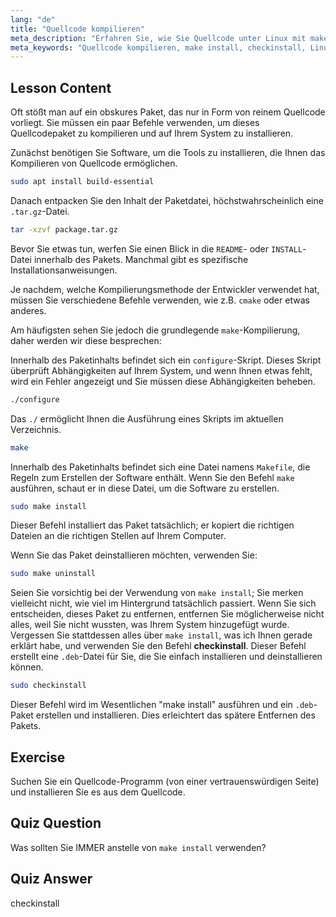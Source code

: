 ```yaml
---
lang: "de"
title: "Quellcode kompilieren"
meta_description: "Erfahren Sie, wie Sie Quellcode unter Linux mit make, configure und checkinstall kompilieren. Verstehen Sie den Build-Prozess für Anfänger und fortgeschrittene Benutzer."
meta_keywords: "Quellcode kompilieren, make install, checkinstall, Linux kompilieren, build-essential, Linux Tutorial, Anfängerleitfaden"
---
```


## Lesson Content

Oft stößt man auf ein obskures Paket, das nur in Form von reinem Quellcode vorliegt. Sie müssen ein paar Befehle verwenden, um dieses Quellcodepaket zu kompilieren und auf Ihrem System zu installieren.

Zunächst benötigen Sie Software, um die Tools zu installieren, die Ihnen das Kompilieren von Quellcode ermöglichen.

```bash
sudo apt install build-essential
```

Danach entpacken Sie den Inhalt der Paketdatei, höchstwahrscheinlich eine `.tar.gz`-Datei.

```bash
tar -xzvf package.tar.gz
```

Bevor Sie etwas tun, werfen Sie einen Blick in die `README`- oder `INSTALL`-Datei innerhalb des Pakets. Manchmal gibt es spezifische Installationsanweisungen.

Je nachdem, welche Kompilierungsmethode der Entwickler verwendet hat, müssen Sie verschiedene Befehle verwenden, wie z.B. `cmake` oder etwas anderes.

Am häufigsten sehen Sie jedoch die grundlegende `make`-Kompilierung, daher werden wir diese besprechen:

Innerhalb des Paketinhalts befindet sich ein `configure`-Skript. Dieses Skript überprüft Abhängigkeiten auf Ihrem System, und wenn Ihnen etwas fehlt, wird ein Fehler angezeigt und Sie müssen diese Abhängigkeiten beheben.

```bash
./configure
```

Das `./` ermöglicht Ihnen die Ausführung eines Skripts im aktuellen Verzeichnis.

```bash
make
```

Innerhalb des Paketinhalts befindet sich eine Datei namens `Makefile`, die Regeln zum Erstellen der Software enthält. Wenn Sie den Befehl `make` ausführen, schaut er in diese Datei, um die Software zu erstellen.

```bash
sudo make install
```

Dieser Befehl installiert das Paket tatsächlich; er kopiert die richtigen Dateien an die richtigen Stellen auf Ihrem Computer.

Wenn Sie das Paket deinstallieren möchten, verwenden Sie:

```bash
sudo make uninstall
```

Seien Sie vorsichtig bei der Verwendung von `make install`; Sie merken vielleicht nicht, wie viel im Hintergrund tatsächlich passiert. Wenn Sie sich entscheiden, dieses Paket zu entfernen, entfernen Sie möglicherweise nicht alles, weil Sie nicht wussten, was Ihrem System hinzugefügt wurde. Vergessen Sie stattdessen alles über `make install`, was ich Ihnen gerade erklärt habe, und verwenden Sie den Befehl **checkinstall**. Dieser Befehl erstellt eine `.deb`-Datei für Sie, die Sie einfach installieren und deinstallieren können.

```bash
sudo checkinstall
```

Dieser Befehl wird im Wesentlichen "make install" ausführen und ein `.deb`-Paket erstellen und installieren. Dies erleichtert das spätere Entfernen des Pakets.

## Exercise

Suchen Sie ein Quellcode-Programm (von einer vertrauenswürdigen Seite) und installieren Sie es aus dem Quellcode.

## Quiz Question

Was sollten Sie IMMER anstelle von `make install` verwenden?

## Quiz Answer

checkinstall
